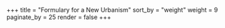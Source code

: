 +++
title = "Formulary for a New Urbanism"
sort_by = "weight"
weight = 9
paginate_by = 25
render = false
+++

